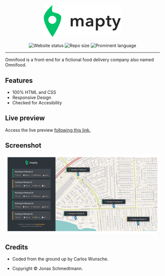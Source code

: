 <div align="center">
  <a href="https://cw-mapty.netlify.app">
    <img width="50%" src="logo-inverted.jpg" alt="Mapty Logo by Jonas Schmedtmann" title="Mapty Logo by Jonas Schmedtmann">
  </a>
</div>
<br/>
<div align="center">
  <img src="https://img.shields.io/website?up_message=online&amp;url=https%3A%2F%2Fcw-mapty.netlify.app" alt="Website status">
    <img src="https://img.shields.io/github/repo-size/carloswunsche/mapty" alt="Repo size">
    <img src="https://img.shields.io/github/languages/top/carloswunsche/mapty" alt="Prominent language">
</div>

---

Omnifood is a front-end for a fictional food delivery company also named Omnifood.

## Features

- 100% HTML and CSS
- Responsive Design
- Checked for Accesibility

## Live preview

Access the live preview [following this link.](https://cw-mapty.netlify.app)

## Screenshot

![Preview Image](screenshot.png)

## Credits

- Coded from the ground up by Carlos Wunsche.

- Copyright &copy; Jonas Schmedtmann.
